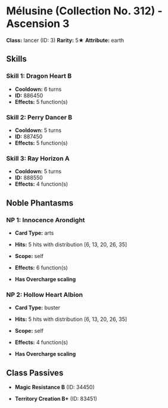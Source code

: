 # Mélusine (Collection No. 312) - Ascension 3

**Class:** lancer (ID: 3)
**Rarity:** 5★
**Attribute:** earth

## Skills

### Skill 1: Dragon Heart B
- **Cooldown:** 6 turns
- **ID:** 886450
- **Effects:** 5 function(s)

### Skill 2: Perry Dancer B
- **Cooldown:** 5 turns
- **ID:** 887450
- **Effects:** 5 function(s)

### Skill 3: Ray Horizon A
- **Cooldown:** 5 turns
- **ID:** 888550
- **Effects:** 4 function(s)

## Noble Phantasms

### NP 1: Innocence Arondight
- **Card Type:** arts
- **Hits:** 5 hits with distribution [6, 13, 20, 26, 35]
- **Scope:** self
- **Effects:** 6 function(s)

- **Has Overcharge scaling**

### NP 2: Hollow Heart Albion
- **Card Type:** buster
- **Hits:** 5 hits with distribution [6, 13, 20, 26, 35]
- **Scope:** self
- **Effects:** 4 function(s)

- **Has Overcharge scaling**

## Class Passives

- **Magic Resistance B** (ID: 34450)

- **Territory Creation B+** (ID: 83451)
